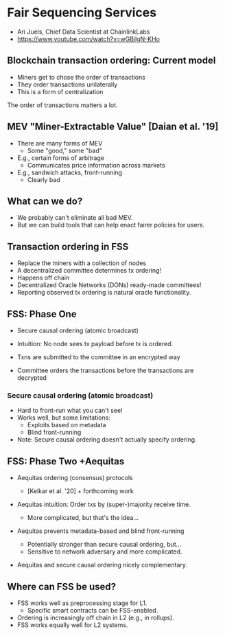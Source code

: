 # Fair Sequencing Services
- Ari Juels, Chief Data Scientist at ChainlinkLabs
- https://www.youtube.com/watch?v=wGBilgN-KHo

## Blockchain transaction ordering: Current model
- Miners get to chose the order of transactions 
- They order transactions unilaterally
- This is a form of centralization

The order of transactions matters a lot.

## MEV "Miner-Extractable Value" [Daian et al. '19]
- There are many forms of MEV
	- Some "good," some "bad"
- E.g., certain forms of arbitrage
	- Communicates price information across markets
- E.g., sandwich attacks, front-running
	- Clearly bad

## What can we do?
- We probably can't eliminate all bad MEV.
- But we can build tools that can help enact fairer policies for users.

## Transaction ordering in FSS
- Replace the miners with a collection of nodes
- A decentralized committee determines tx ordering!
- Happens off chain
- Decentralized Oracle Networks (DONs) ready-made committees!
- Reporting observed tx ordering is natural oracle functionality.

## FSS: Phase One
- Secure causal ordering (atomic broadcast)
- Intuition: No node sees tx payload before tx is ordered.

- Txns are submitted to the committee in an encrypted way
- Committee orders the transactions before the transactions are decrypted

### Secure causal ordering (atomic broadcast)
- Hard to front-run what you can't see!
- Works well, but some limitations:
	- Exploits based on metadata
	- Blind front-running
- Note: Secure causal ordering doesn't actually specify ordering.

## FSS: Phase Two +Aequitas
- Aequitas ordering (consensus) protocols
	- [Kelkar et al. '20] + forthcoming work
- Aequitas intuition: Order txs by (super-)majority receive time.
	- More complicated, but that's the idea...

- Aequitas prevents metadata-based and blind front-running
	- Potentially stronger than secure causal ordering, but...
	- Sensitive to network adversary and more complicated.
- Aequitas and secure causal ordering nicely complementary.

## Where can FSS be used?
- FSS works well as preprocessing stage for L1.
	- Specific smart contracts can be FSS-enabled.
- Ordering is increasingly off chain in L2 (e.g., in rollups).
- FSS works equally well for L2 systems.